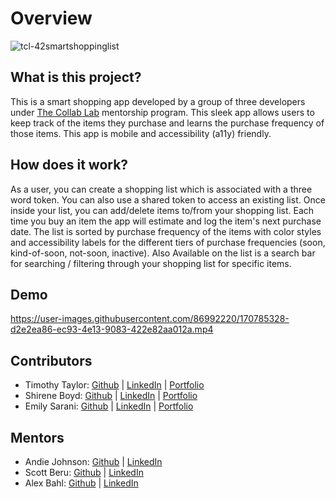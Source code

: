 # Overview

![tcl-42smartshoppinglist](https://user-images.githubusercontent.com/86992220/170784008-9494285a-d273-4203-8f3d-ad233c6ae778.png)

## What is this project?

This is a smart shopping app developed by a group of three developers under [The Collab Lab](https://the-collab-lab.codes/about-us/) mentorship program. This sleek app allows users to keep track of the items they purchase and learns the purchase frequency of those items. This app is mobile and accessibility (a11y) friendly.

## How does it work?

As a user, you can create a shopping list which is associated with a three word token. You can also use a shared token to access an existing list. Once inside your list, you can add/delete items to/from your shopping list. Each time you buy an item the app will estimate and log the item's next purchase date. The list is sorted by purchase frequency of the items with color styles and accessibility labels for the different tiers of purchase frequencies (soon, kind-of-soon, not-soon, inactive). Also Available on the list is a search bar for searching / filtering through your shopping list for specific items.

## Demo

https://user-images.githubusercontent.com/86992220/170785328-d2e2ea86-ec93-4e13-9083-422e82aa012a.mp4

## Contributors

- Timothy Taylor: [Github](https://github.com/timothy-taylor) | [LinkedIn](https://www.linkedin.com/in/timothy-g-taylor/) | [Portfolio](https://bvwtgt.xyz/)
- Shirene Boyd: [Github](https://github.com/shirenekboyd) | [LinkedIn](https://www.linkedin.com/in/shirene-boyd/) | [Portfolio](https://devshirene.netlify.app/)
- Emily Sarani: [Github](https://github.com/EmilyDSarani) | [LinkedIn](https://www.linkedin.com/in/emily-sarani/) | [Portfolio](https://emilydsarani.com/)

## Mentors

- Andie Johnson: [Github](https://github.com/An-dy1) | [LinkedIn](https://www.linkedin.com/in/andie-j-817411152/)
- Scott Beru: [Github](https://github.com/gatsbysghost) | [LinkedIn](https://www.linkedin.com/in/scottberu/)
- Alex Bahl: [Github](https://github.com/alexbahl) | [LinkedIn](https://www.linkedin.com/in/alexander-bahl-9ab9951b5/)
